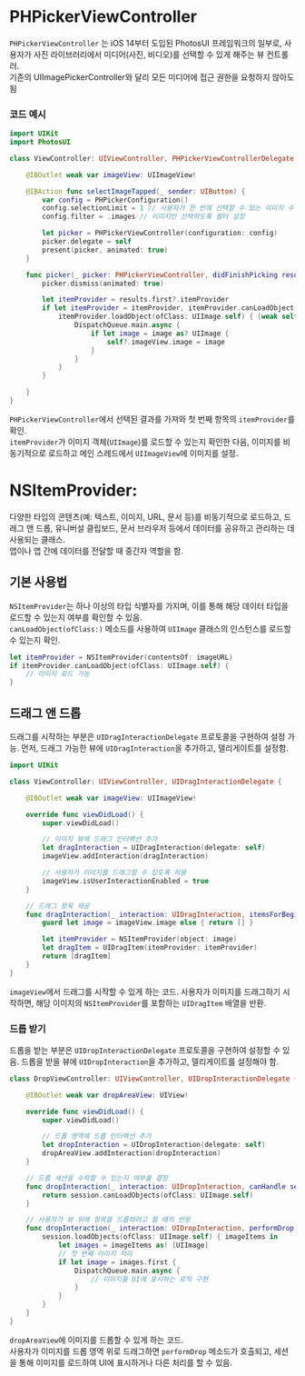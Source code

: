 # PHPickerViewController

`PHPickerViewController` 는 iOS 14부터 도입된 PhotosUI 프레임워크의 일부로, 사용자가 사진 라이브러리에서 미디어(사진, 비디오)를 선택할 수 있게 해주는 뷰 컨트롤러.  
기존의 UIImagePickerController와 달리 모든 미디어에 접근 권한을 요청하지 않아도 됨

### 코드 예시

```swift
import UIKit
import PhotosUI

class ViewController: UIViewController, PHPickerViewControllerDelegate {

    @IBOutlet weak var imageView: UIImageView!

    @IBAction func selectImageTapped(_ sender: UIButton) {
        var config = PHPickerConfiguration()
        config.selectionLimit = 1 // 사용자가 한 번에 선택할 수 있는 이미지 수
        config.filter = .images // 이미지만 선택하도록 필터 설정

        let picker = PHPickerViewController(configuration: config)
        picker.delegate = self
        present(picker, animated: true)
    }

    func picker(_ picker: PHPickerViewController, didFinishPicking results: [PHPickerResult]) {
        picker.dismiss(animated: true)

        let itemProvider = results.first?.itemProvider
        if let itemProvider = itemProvider, itemProvider.canLoadObject(ofClass: UIImage.self) {
            itemProvider.loadObject(ofClass: UIImage.self) { [weak self] (image, error) in
                DispatchQueue.main.async {
                    if let image = image as? UIImage {
                        self?.imageView.image = image
                    }
                }
            }
        }

    }
}
```

`PHPickerViewController`에서 선택된 결과를 가져와 첫 번째 항목의 `itemProvider`를 확인.  
`itemProvider`가 이미지 객체(`UIImage`)를 로드할 수 있는지 확인한 다음, 이미지를 비동기적으로 로드하고 메인 스레드에서 `UIImageView`에 이미지를 설정.

# NSItemProvider:

다양한 타입의 콘텐츠(예: 텍스트, 이미지, URL, 문서 등)를 비동기적으로 로드하고, 드래그 앤 드롭, 유니버설 클립보드, 문서 브라우저 등에서 데이터를 공유하고 관리하는 데 사용되는 클래스.  
앱이나 앱 간에 데이터를 전달할 때 중간자 역할을 함.

## 기본 사용법

`NSItemProvider`는 하나 이상의 타입 식별자를 가지며, 이를 통해 해당 데이터 타입을 로드할 수 있는지 여부를 확인할 수 있음.  
`canLoadObject(ofClass:)` 메소드를 사용하여 `UIImage` 클래스의 인스턴스를 로드할 수 있는지 확인.

```swift
let itemProvider = NSItemProvider(contentsOf: imageURL)
if itemProvider.canLoadObject(ofClass: UIImage.self) {
    // 이미지 로드 가능
}
```

## 드래그 앤 드롭

드래그를 시작하는 부분은 `UIDragInteractionDelegate` 프로토콜을 구현하여 설정 가능. 먼저, 드래그 가능한 뷰에 `UIDragInteraction`을 추가하고, 델리게이트를 설정함.

```swift
import UIKit

class ViewController: UIViewController, UIDragInteractionDelegate {

    @IBOutlet weak var imageView: UIImageView!

    override func viewDidLoad() {
        super.viewDidLoad()

        // 이미지 뷰에 드래그 인터랙션 추가
        let dragInteraction = UIDragInteraction(delegate: self)
        imageView.addInteraction(dragInteraction)

        // 사용자가 이미지를 드래그할 수 있도록 허용
        imageView.isUserInteractionEnabled = true
    }

    // 드래그 항목 제공
    func dragInteraction(_ interaction: UIDragInteraction, itemsForBeginning session: UIDragSession) -> [UIDragItem] {
        guard let image = imageView.image else { return [] }

        let itemProvider = NSItemProvider(object: image)
        let dragItem = UIDragItem(itemProvider: itemProvider)
        return [dragItem]
    }
}
```

`imageView`에서 드래그를 시작할 수 있게 하는 코드. 사용자가 이미지를 드래그하기 시작하면, 해당 이미지의 `NSItemProvider`를 포함하는 `UIDragItem` 배열을 반환.

### 드롭 받기

드롭을 받는 부분은 `UIDropInteractionDelegate` 프로토콜을 구현하여 설정할 수 있음. 드롭을 받을 뷰에 `UIDropInteraction`을 추가하고, 델리게이트를 설정해야 함.

```swift
class DropViewController: UIViewController, UIDropInteractionDelegate {

    @IBOutlet weak var dropAreaView: UIView!

    override func viewDidLoad() {
        super.viewDidLoad()

        // 드롭 영역에 드롭 인터랙션 추가
        let dropInteraction = UIDropInteraction(delegate: self)
        dropAreaView.addInteraction(dropInteraction)
    }

    // 드롭 세션을 수락할 수 있는지 여부를 결정
    func dropInteraction(_ interaction: UIDropInteraction, canHandle session: UIDropSession) -> Bool {
        return session.canLoadObjects(ofClass: UIImage.self)
    }

    // 사용자가 뷰 위에 항목을 드롭하려고 할 때의 반응
    func dropInteraction(_ interaction: UIDropInteraction, performDrop session: UIDropSession) {
        session.loadObjects(ofClass: UIImage.self) { imageItems in
            let images = imageItems as! [UIImage]
            // 첫 번째 이미지 처리
            if let image = images.first {
                DispatchQueue.main.async {
                    // 이미지를 UI에 표시하는 로직 구현
                }
            }
        }
    }
}
```

`dropAreaView`에 이미지를 드롭할 수 있게 하는 코드.  
 사용자가 이미지를 드롭 영역 위로 드래그하면 `performDrop` 메소드가 호출되고, 세션을 통해 이미지를 로드하여 UI에 표시하거나 다른 처리를 할 수 있음.
